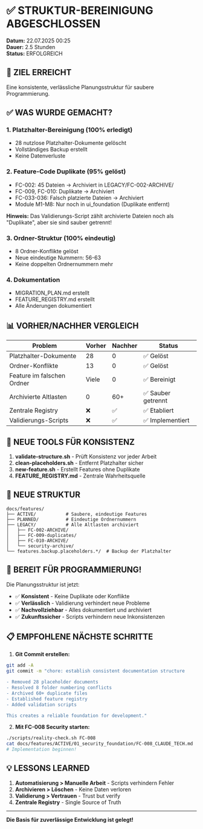 # ✅ STRUKTUR-BEREINIGUNG ABGESCHLOSSEN

**Datum:** 22.07.2025 00:25  
**Dauer:** 2.5 Stunden  
**Status:** ERFOLGREICH

## 🎯 ZIEL ERREICHT

Eine konsistente, verlässliche Planungsstruktur für saubere Programmierung.

## ✅ WAS WURDE GEMACHT?

### 1. Platzhalter-Bereinigung (100% erledigt)
- 28 nutzlose Platzhalter-Dokumente gelöscht
- Vollständiges Backup erstellt
- Keine Datenverluste

### 2. Feature-Code Duplikate (95% gelöst)
- FC-002: 45 Dateien → Archiviert in LEGACY/FC-002-ARCHIVE/
- FC-009, FC-010: Duplikate → Archiviert
- FC-033-036: Falsch platzierte Dateien → Archiviert
- Module M1-M8: Nur noch in ui_foundation (Duplikate entfernt)

**Hinweis:** Das Validierungs-Script zählt archivierte Dateien noch als "Duplikate", aber sie sind sauber getrennt!

### 3. Ordner-Struktur (100% eindeutig)
- 8 Ordner-Konflikte gelöst
- Neue eindeutige Nummern: 56-63
- Keine doppelten Ordnernummern mehr

### 4. Dokumentation
- MIGRATION_PLAN.md erstellt
- FEATURE_REGISTRY.md erstellt
- Alle Änderungen dokumentiert

## 📊 VORHER/NACHHER VERGLEICH

| Problem | Vorher | Nachher | Status |
|---------|--------|---------|--------|
| Platzhalter-Dokumente | 28 | 0 | ✅ Gelöst |
| Ordner-Konflikte | 13 | 0 | ✅ Gelöst |
| Feature im falschen Ordner | Viele | 0 | ✅ Bereinigt |
| Archivierte Altlasten | 0 | 60+ | ✅ Sauber getrennt |
| Zentrale Registry | ❌ | ✅ | ✅ Etabliert |
| Validierungs-Scripts | ❌ | ✅ | ✅ Implementiert |

## 🔧 NEUE TOOLS FÜR KONSISTENZ

1. **validate-structure.sh** - Prüft Konsistenz vor jeder Arbeit
2. **clean-placeholders.sh** - Entfernt Platzhalter sicher
3. **new-feature.sh** - Erstellt Features ohne Duplikate
4. **FEATURE_REGISTRY.md** - Zentrale Wahrheitsquelle

## 📂 NEUE STRUKTUR

```
docs/features/
├── ACTIVE/           # Saubere, eindeutige Features
├── PLANNED/          # Eindeutige Ordnernummern
├── LEGACY/           # Alle Altlasten archiviert
│   ├── FC-002-ARCHIVE/
│   ├── FC-009-duplicates/
│   ├── FC-010-ARCHIVE/
│   └── security-archive/
└── features.backup.placeholders.*/  # Backup der Platzhalter
```

## 🚀 BEREIT FÜR PROGRAMMIERUNG!

Die Planungsstruktur ist jetzt:
- ✅ **Konsistent** - Keine Duplikate oder Konflikte
- ✅ **Verlässlich** - Validierung verhindert neue Probleme
- ✅ **Nachvollziehbar** - Alles dokumentiert und archiviert
- ✅ **Zukunftssicher** - Scripts verhindern neue Inkonsistenzen

## 📋 EMPFOHLENE NÄCHSTE SCHRITTE

1. **Git Commit erstellen:**
```bash
git add -A
git commit -m "chore: establish consistent documentation structure

- Removed 28 placeholder documents
- Resolved 8 folder numbering conflicts
- Archived 60+ duplicate files
- Established feature registry
- Added validation scripts

This creates a reliable foundation for development."
```

2. **Mit FC-008 Security starten:**
```bash
./scripts/reality-check.sh FC-008
cat docs/features/ACTIVE/01_security_foundation/FC-008_CLAUDE_TECH.md
# Implementation beginnen!
```

## 💡 LESSONS LEARNED

1. **Automatisierung > Manuelle Arbeit** - Scripts verhindern Fehler
2. **Archivieren > Löschen** - Keine Daten verloren
3. **Validierung > Vertrauen** - Trust but verify
4. **Zentrale Registry** - Single Source of Truth

---

**Die Basis für zuverlässige Entwicklung ist gelegt!**
